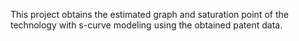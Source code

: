 This project obtains the estimated graph and saturation point of the technology with s-curve modeling using the obtained patent data.
